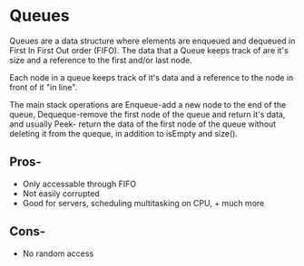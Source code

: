 # Queues

Queues are a data structure where elements are enqueued and dequeued in First In First Out order (FIFO). 
The data that a Queue keeps track of are it's size and a reference to the first and/or last node. 

Each node in a queue keeps track of it's data and a reference to the node in front of it \"in line\". 

The main stack operations are Enqueue-add a new node to the end of the queue, Dequeque-remove the first node of the queue and return it's data, and usually Peek- return the data of the first node of the queue without deleting it from the queque, in addition to isEmpty and size().


## Pros-
* Only accessable through FIFO
* Not easily corrupted
* Good for servers, scheduling multitasking on CPU, + much more

## Cons-
* No random access
